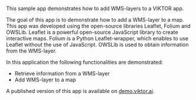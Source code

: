 This sample app demonstrates how to add WMS-layers to a VIKTOR app.

The goal of this app is to demonstrate how to add a WMS-layer to a map. This app was developed using the open-source libraries Leaflet, Folium and OWSLib. Leaflet is a powerful open-source JavaScript library to create interactive maps. Folium is a Python Leaflet-wrapper, which enables to use Leaflet without the use of JavaScript. OWSLib is used to obtain information from the WMS-layer.

In this application the following functionalities are demonstrated:

- Retrieve information from a WMS-layer
- Add WMS-layer to a map

A published version of this app is available on [demo.viktor.ai](demo.viktor.ai/public/wms-app).